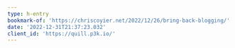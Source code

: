 ```yaml
---
type: h-entry
bookmark-of: 'https://chriscoyier.net/2022/12/26/bring-back-blogging/'
date: '2022-12-31T21:37:23.032'
client_id: 'https://quill.p3k.io/'
---
```

